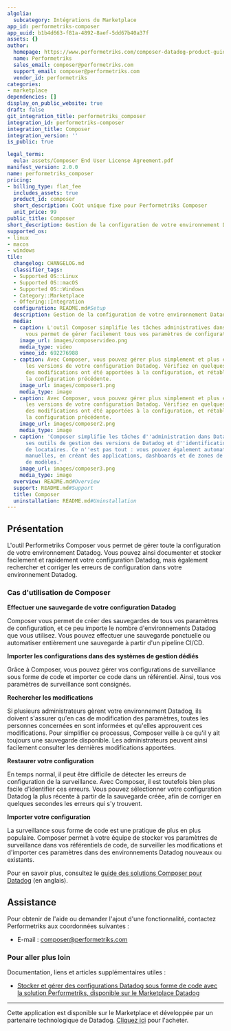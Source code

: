 ```yaml
---
algolia:
  subcategory: Intégrations du Marketplace
app_id: performetriks-composer
app_uuid: b1b4d663-f81a-4892-8aef-5dd67b40a37f
assets: {}
author:
  homepage: https://www.performetriks.com/composer-datadog-product-guide
  name: Performetriks
  sales_email: composer@performetriks.com
  support_email: composer@performetriks.com
  vendor_id: performetriks
categories:
- marketplace
dependencies: []
display_on_public_website: true
draft: false
git_integration_title: performetriks_composer
integration_id: performetriks-composer
integration_title: Composer
integration_version: ''
is_public: true

legal_terms:
  eula: assets/Composer End User License Agreement.pdf
manifest_version: 2.0.0
name: performetriks_composer
pricing:
- billing_type: flat_fee
  includes_assets: true
  product_id: composer
  short_description: Coût unique fixe pour Performetriks Composer
  unit_price: 99
public_title: Composer
short_description: Gestion de la configuration de votre environnement Datadog
supported_os:
- linux
- macos
- windows
tile:
  changelog: CHANGELOG.md
  classifier_tags:
  - Supported OS::Linux
  - Supported OS::macOS
  - Supported OS::Windows
  - Category::Marketplace
  - Offering::Integration
  configuration: README.md#Setup
  description: Gestion de la configuration de votre environnement Datadog
  media:
  - caption: L'outil Composer simplifie les tâches administratives dans Datadog. Il
      vous permet de gérer facilement tous vos paramètres de configuration.
    image_url: images/composervideo.png
    media_type: video
    vimeo_id: 692276988
  - caption: Avec Composer, vous pouvez gérer plus simplement et plus efficacement
      les versions de votre configuration Datadog. Vérifiez en quelques secondes si
      des modifications ont été apportées à la configuration, et rétablissez facilement
      la configuration précédente.
    image_url: images/composer1.png
    media_type: image
  - caption: Avec Composer, vous pouvez gérer plus simplement et plus efficacement
      les versions de votre configuration Datadog. Vérifiez en quelques secondes si
      des modifications ont été apportées à la configuration, et rétablissez facilement
      la configuration précédente.
    image_url: images/composer2.png
    media_type: image
  - caption: 'Composer simplifie les tâches d''administration dans Datadog grâce à
      ses outils de gestion des versions de Datadog et d''identification des changements
      de locataires. Ce n''est pas tout : vous pouvez également automatiser des tâches
      manuelles, en créant des applications, dashboards et de zones de gestion à partir
      de modèles.'
    image_url: images/composer3.png
    media_type: image
  overview: README.md#Overview
  support: README.md#Support
  title: Composer
  uninstallation: README.md#Uninstallation
---
```




## Présentation
L'outil Performetriks Composer vous permet de gérer toute la configuration de votre environnement Datadog. Vous pouvez ainsi documenter et stocker facilement et rapidement votre configuration Datadog, mais également rechercher et corriger les erreurs de configuration dans votre environnement Datadog.

### Cas d'utilisation de Composer

**Effectuer une sauvegarde de votre configuration Datadog**

Composer vous permet de créer des sauvegardes de tous vos paramètres de configuration, et ce peu importe le nombre d'environnements Datadog que vous utilisez. Vous pouvez effectuer une sauvegarde ponctuelle ou automatiser entièrement une sauvegarde à partir d'un pipeline CI/CD.

**Importer les configurations dans des systèmes de gestion dédiés**

Grâce à Composer, vous pouvez gérer vos configurations de surveillance sous forme de code et importer ce code dans un référentiel. Ainsi, tous vos paramètres de surveillance sont consignés.

**Rechercher les modifications**

Si plusieurs administrateurs gèrent votre environnement Datadog, ils doivent s'assurer qu'en cas de modification des paramètres, toutes les personnes concernées en sont informées et qu'elles approuvent ces modifications. Pour simplifier ce processus, Composer veille à ce qu'il y ait toujours une sauvegarde disponible. Les administrateurs peuvent ainsi facilement consulter les dernières modifications apportées.

**Restaurer votre configuration**

En temps normal, il peut être difficile de détecter les erreurs de configuration de la surveillance. Avec Composer, il est toutefois bien plus facile d'identifier ces erreurs. Vous pouvez sélectionner votre configuration Datadog la plus récente à partir de la sauvegarde créée, afin de corriger en quelques secondes les erreurs qui s'y trouvent.

**Importer votre configuration**

La surveillance sous forme de code est une pratique de plus en plus populaire. Composer permet à votre équipe de stocker vos paramètres de surveillance dans vos référentiels de code, de surveiller les modifications et d'importer ces paramètres dans des environnements Datadog nouveaux ou existants.


Pour en savoir plus, consultez le [guide des solutions Composer pour Datadog][1] (en anglais).


## Assistance

Pour obtenir de l'aide ou demander l'ajout d'une fonctionnalité, contactez Performetriks aux coordonnées suivantes :

- E-mail : [composer@performetriks.com][3]

### Pour aller plus loin

Documentation, liens et articles supplémentaires utiles :

- [Stocker et gérer des configurations Datadog sous forme de code avec la solution Performetriks, disponible sur le Marketplace Datadog][3]

[1]: https://www.performetriks.com/composer-datadog-product-guide
[2]: https://docs.datadoghq.com/fr/account_management/api-app-keys/
[3]: https://www.datadoghq.com/blog/manage-datadog-configurations-as-code-with-performetriks/
---
Cette application est disponible sur le Marketplace et développée par un partenaire technologique de Datadog. <a href="https://app.datadoghq.com/marketplace/app/performetriks-composer" target="_blank">Cliquez ici</a> pour l'acheter.
